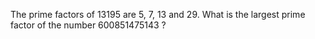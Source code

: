  The prime factors of 13195 are 5, 7, 13 and 29.  What is the largest prime factor of the number 600851475143 ?      